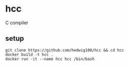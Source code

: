 # hcc
C compiler 

## setup

```
git clone https://github.com/hedwig100/hcc && cd hcc
docker build -t hcc .
docker run -it --name hcc hcc /bin/bash
```
